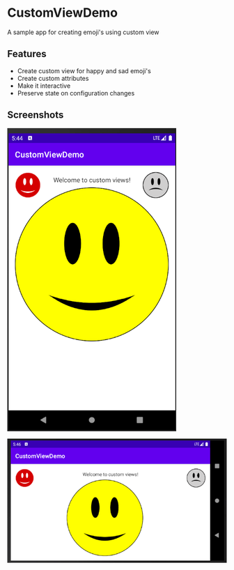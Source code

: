 # CustomViewDemo

A sample app for creating emoji's using custom view


## Features

- Create custom view for happy and sad emoji's
- Create custom attributes
- Make it interactive
- Preserve state on configuration changes

## Screenshots

![App Screenshot](https://github.com/praveencris/CustomViewDemo/blob/master/screenshots/Screenshot%202022-02-11%20054523.png)

![App Screenshot](https://github.com/praveencris/CustomViewDemo/blob/master/screenshots/Screenshot%202022-02-11%20054710.png)


